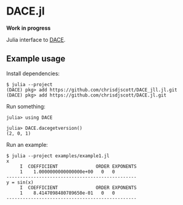 # DACE.jl

**Work in progress**

Julia interface to [DACE](https://github.com/dacelib/dace).

## Example usage

Install dependencies:

```
$ julia --project
(DACE) pkg> add https://github.com/chrisdjscott/DACE_jll.jl.git
(DACE) pkg> add https://github.com/chrisdjscott/DACE.jl.git
```

Run something:

```
julia> using DACE

julia> DACE.dacegetversion()
(2, 0, 1)
```

Run an example:

```
$ julia --project examples/example1.jl
x
     I  COEFFICIENT              ORDER EXPONENTS
     1    1.0000000000000000e+00   0   0
------------------------------------------------
y = sin(x)
     I  COEFFICIENT              ORDER EXPONENTS
     1    8.4147098480789650e-01   0   0
------------------------------------------------
```
